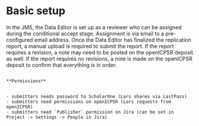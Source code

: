 # Basic setup

In the JMS, the Data Editor is set up as a reviewer who can be assigned during the conditional accept stage. Assignment is via email to a pre-configured email address. Once the Data Editor has finalized the replication report, a manual upload is required to submit the report. If the report requires a revision, a note may need to be posted on the openICPSR deposit as well. If the report requires no revisions, a note is made on the openICPSR deposit to confirm that everything is in order.

```{note}

**Permissions**


- submitters needs password to ScholarOne (Lars shares via LastPass)
- submitters need permissions on openICPSR (Lars requests from openICPSR)
- submitters need `Publisher` permission on Jira (can be set in Project -> Settings -> People in Jira)

```
